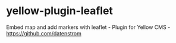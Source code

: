 # yellow-plugin-leaflet
Embed map and add markers with leaflet - Plugin for Yellow CMS - https://github.com/datenstrom

